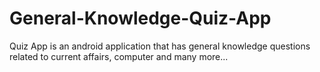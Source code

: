 # General-Knowledge-Quiz-App
Quiz App is an android application that has general knowledge questions related to current affairs, computer and many more...
